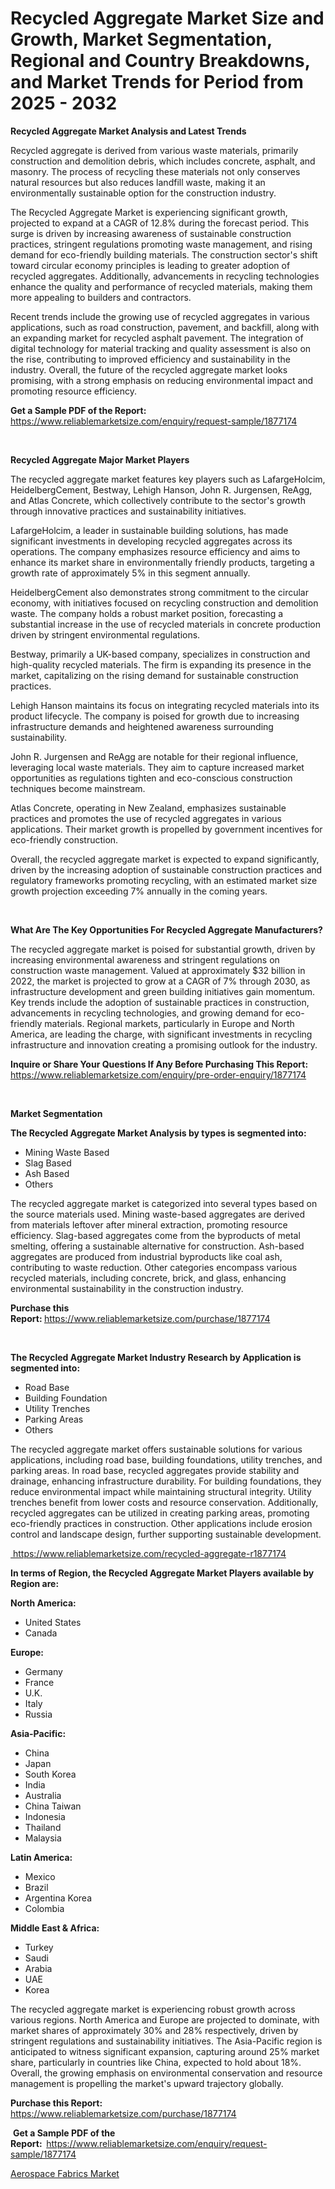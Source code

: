 <p><h1>Recycled Aggregate Market Size and Growth, Market Segmentation, Regional and Country Breakdowns, and Market Trends for Period from 2025 -  2032</h1></p><p><strong>Recycled Aggregate Market Analysis and Latest Trends</strong></p>
<p><p>Recycled aggregate is derived from various waste materials, primarily construction and demolition debris, which includes concrete, asphalt, and masonry. The process of recycling these materials not only conserves natural resources but also reduces landfill waste, making it an environmentally sustainable option for the construction industry.</p><p>The Recycled Aggregate Market is experiencing significant growth, projected to expand at a CAGR of 12.8% during the forecast period. This surge is driven by increasing awareness of sustainable construction practices, stringent regulations promoting waste management, and rising demand for eco-friendly building materials. The construction sector's shift toward circular economy principles is leading to greater adoption of recycled aggregates. Additionally, advancements in recycling technologies enhance the quality and performance of recycled materials, making them more appealing to builders and contractors.</p><p>Recent trends include the growing use of recycled aggregates in various applications, such as road construction, pavement, and backfill, along with an expanding market for recycled asphalt pavement. The integration of digital technology for material tracking and quality assessment is also on the rise, contributing to improved efficiency and sustainability in the industry. Overall, the future of the recycled aggregate market looks promising, with a strong emphasis on reducing environmental impact and promoting resource efficiency.</p></p>
<p><strong>Get a Sample PDF of the Report:&nbsp;</strong> <a href="https://www.reliablemarketsize.com/enquiry/request-sample/1877174?utm_campaign=2314&utm_medium=2&utm_source=Github&utm_content=ia&utm_term=01042025&utm_id=recycled-aggregate">https://www.reliablemarketsize.com/enquiry/request-sample/1877174</a></p>
<p>&nbsp;</p>
<p><strong>Recycled Aggregate Major Market Players</strong></p>
<p><p>The recycled aggregate market features key players such as LafargeHolcim, HeidelbergCement, Bestway, Lehigh Hanson, John R. Jurgensen, ReAgg, and Atlas Concrete, which collectively contribute to the sector's growth through innovative practices and sustainability initiatives.</p><p>LafargeHolcim, a leader in sustainable building solutions, has made significant investments in developing recycled aggregates across its operations. The company emphasizes resource efficiency and aims to enhance its market share in environmentally friendly products, targeting a growth rate of approximately 5% in this segment annually.</p><p>HeidelbergCement also demonstrates strong commitment to the circular economy, with initiatives focused on recycling construction and demolition waste. The company holds a robust market position, forecasting a substantial increase in the use of recycled materials in concrete production driven by stringent environmental regulations.</p><p>Bestway, primarily a UK-based company, specializes in construction and high-quality recycled materials. The firm is expanding its presence in the market, capitalizing on the rising demand for sustainable construction practices.</p><p>Lehigh Hanson maintains its focus on integrating recycled materials into its product lifecycle. The company is poised for growth due to increasing infrastructure demands and heightened awareness surrounding sustainability.</p><p>John R. Jurgensen and ReAgg are notable for their regional influence, leveraging local waste materials. They aim to capture increased market opportunities as regulations tighten and eco-conscious construction techniques become mainstream.</p><p>Atlas Concrete, operating in New Zealand, emphasizes sustainable practices and promotes the use of recycled aggregates in various applications. Their market growth is propelled by government incentives for eco-friendly construction.</p><p>Overall, the recycled aggregate market is expected to expand significantly, driven by the increasing adoption of sustainable construction practices and regulatory frameworks promoting recycling, with an estimated market size growth projection exceeding 7% annually in the coming years.</p></p>
<p>&nbsp;</p>
<p><strong>What Are The Key Opportunities For Recycled Aggregate Manufacturers?</strong></p>
<p><p>The recycled aggregate market is poised for substantial growth, driven by increasing environmental awareness and stringent regulations on construction waste management. Valued at approximately $32 billion in 2022, the market is projected to grow at a CAGR of 7% through 2030, as infrastructure development and green building initiatives gain momentum. Key trends include the adoption of sustainable practices in construction, advancements in recycling technologies, and growing demand for eco-friendly materials. Regional markets, particularly in Europe and North America, are leading the charge, with significant investments in recycling infrastructure and innovation creating a promising outlook for the industry.</p></p>
<p><strong>Inquire or Share Your Questions If Any Before Purchasing This Report:</strong> <a href="https://www.reliablemarketsize.com/enquiry/pre-order-enquiry/1877174?utm_campaign=2314&utm_medium=2&utm_source=Github&utm_content=ia&utm_term=01042025&utm_id=recycled-aggregate">https://www.reliablemarketsize.com/enquiry/pre-order-enquiry/1877174</a></p>
<p>&nbsp;</p>
<p><strong>Market Segmentation</strong></p>
<p><strong>The Recycled Aggregate Market Analysis by types is segmented into:</strong></p>
<p><ul><li>Mining Waste Based</li><li>Slag Based</li><li>Ash Based</li><li>Others</li></ul></p>
<p><p>The recycled aggregate market is categorized into several types based on the source materials used. Mining waste-based aggregates are derived from materials leftover after mineral extraction, promoting resource efficiency. Slag-based aggregates come from the byproducts of metal smelting, offering a sustainable alternative for construction. Ash-based aggregates are produced from industrial byproducts like coal ash, contributing to waste reduction. Other categories encompass various recycled materials, including concrete, brick, and glass, enhancing environmental sustainability in the construction industry.</p></p>
<p><strong>Purchase this Report:&nbsp;</strong><a href="https://www.reliablemarketsize.com/purchase/1877174?utm_campaign=2314&utm_medium=2&utm_source=Github&utm_content=ia&utm_term=01042025&utm_id=recycled-aggregate">https://www.reliablemarketsize.com/purchase/1877174</a></p>
<p>&nbsp;</p>
<p><strong>The Recycled Aggregate Market Industry Research by Application is segmented into:</strong></p>
<p><ul><li>Road Base</li><li>Building Foundation</li><li>Utility Trenches</li><li>Parking Areas</li><li>Others</li></ul></p>
<p><p>The recycled aggregate market offers sustainable solutions for various applications, including road base, building foundations, utility trenches, and parking areas. In road base, recycled aggregates provide stability and drainage, enhancing infrastructure durability. For building foundations, they reduce environmental impact while maintaining structural integrity. Utility trenches benefit from lower costs and resource conservation. Additionally, recycled aggregates can be utilized in creating parking areas, promoting eco-friendly practices in construction. Other applications include erosion control and landscape design, further supporting sustainable development.</p></p>
<p><a href="https://www.reliablemarketsize.com/recycled-aggregate-r1877174?utm_campaign=2314&utm_medium=2&utm_source=Github&utm_content=ia&utm_term=01042025&utm_id=recycled-aggregate">&nbsp;https://www.reliablemarketsize.com/recycled-aggregate-r1877174</a></p>
<p><strong>In terms of Region, the Recycled Aggregate Market Players available by Region are:</strong></p>
<p>
    <p> <strong> North America: </strong>
        <ul>
            <li>United States</li>
            <li>Canada</li>
        </ul>
        </p> 
    <p> <strong> Europe: </strong>
        <ul>
            <li>Germany</li>
            <li>France</li>
            <li>U.K.</li>
            <li>Italy</li>
            <li>Russia</li>
        </ul>
        </p> 
    <p> <strong> Asia-Pacific: </strong>
        <ul>
            <li>China</li>
            <li>Japan</li>
            <li>South Korea</li>
            <li>India</li>
            <li>Australia</li>
            <li>China Taiwan</li>
            <li>Indonesia</li>
            <li>Thailand</li>
            <li>Malaysia</li>
        </ul>
        </p> 
    <p> <strong> Latin America: </strong>
        <ul>
            <li>Mexico</li>
            <li>Brazil</li>
            <li>Argentina Korea</li>
            <li>Colombia</li>
        </ul>
        </p> 
    <p> <strong> Middle East & Africa: </strong>
        <ul>
            <li>Turkey</li>
            <li>Saudi</li>
            <li>Arabia</li>
            <li>UAE</li>
            <li>Korea</li>
        </ul>
    </p>
    </p>
<p><p>The recycled aggregate market is experiencing robust growth across various regions. North America and Europe are projected to dominate, with market shares of approximately 30% and 28% respectively, driven by stringent regulations and sustainability initiatives. The Asia-Pacific region is anticipated to witness significant expansion, capturing around 25% market share, particularly in countries like China, expected to hold about 18%. Overall, the growing emphasis on environmental conservation and resource management is propelling the market's upward trajectory globally.</p></p>
<p><strong>Purchase this Report: </strong><a href="https://www.reliablemarketsize.com/purchase/1877174?utm_campaign=2314&utm_medium=2&utm_source=Github&utm_content=ia&utm_term=01042025&utm_id=recycled-aggregate">https://www.reliablemarketsize.com/purchase/1877174</a></p>
<p>&nbsp;<strong>Get a Sample PDF of the Report:&nbsp;&nbsp;</strong><a href="https://www.reliablemarketsize.com/enquiry/request-sample/1877174?utm_campaign=2314&utm_medium=2&utm_source=Github&utm_content=ia&utm_term=01042025&utm_id=recycled-aggregate">https://www.reliablemarketsize.com/enquiry/request-sample/1877174</a></p>
<p><strong></strong></p>
<p><p><a href="https://github.com/rileymgdorcas/Market-Research-Report-List-1/blob/main/aerospace-fabrics-market.md?utm_campaign=2314&utm_medium=2&utm_source=Github&utm_content=ia&utm_term=01042025&utm_id=recycled-aggregate">Aerospace Fabrics Market</a></p></p>